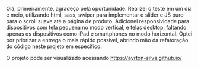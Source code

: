 Olá, primeiramente, agradeço pela oportunidade. Realizei o teste em um dia e meio, utilizando html, sass, swiper para implementar o slider e JS puro para o scroll suave até a página de produto. Adicionei responsividade para dispositivos com tela pequena no modo vertical, e telas desktop, faltando apenas os dispositivos como iPad e smartphones no modo horizontal. Optei por priorizar a entrega o mais rápido possível, abrindo mão da refatoração do código neste projeto em específico.

O projeto pode ser visualizado acessando https://ayrton-silva.github.io/

